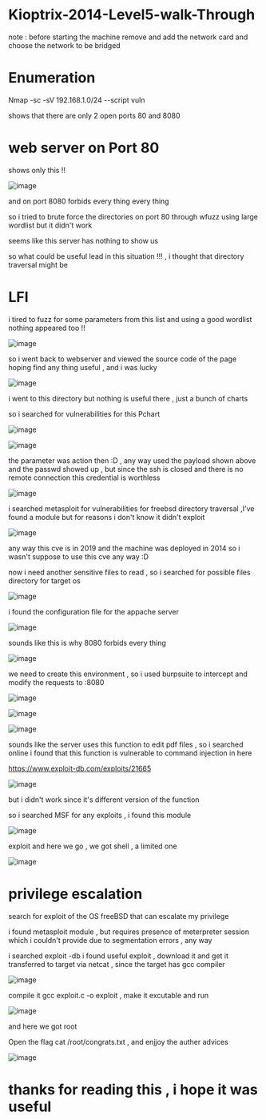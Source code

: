# Kioptrix-2014-Level5-walk-Through

note : before starting the machine remove and add the network card and choose  the network to be bridged 

# Enumeration 

Nmap -sc -sV 192.168.1.0/24 --script vuln 

shows that there are only 2 open ports 80 and 8080 

# web server on Port 80 

shows only this !! 

![image](https://user-images.githubusercontent.com/52453415/127748838-356b42b9-5381-4177-8c7d-2b9474a86afe.png)

and on port 8080 forbids every thing  every thing 

so i tried to brute force the directories on port 80 through wfuzz using large wordlist but it didn't work 

seems like this server has nothing to show us 

so what could be useful lead in this situation !!! , i thought that directory traversal might be 

# LFI 

i tired to fuzz for some parameters from this list and using a good wordlist nothing appeared too !!

![image](https://user-images.githubusercontent.com/52453415/127749025-2087b6d5-28a0-457e-9c11-f6240af990d8.png)

so i went back to webserver and viewed the source code of the page hoping find any thing useful , and i was lucky 

![image](https://user-images.githubusercontent.com/52453415/127749086-4386be30-8cdb-48f0-8720-66aee9861f76.png)

i went to this directory but nothing is useful there , just a bunch of charts 

so i searched for vulnerabilities for this Pchart 

![image](https://user-images.githubusercontent.com/52453415/127749152-28291234-d13c-4ba3-af07-cbb2d4c3b7c7.png)

![image](https://user-images.githubusercontent.com/52453415/127749189-da1c54db-6a72-4de6-b439-8807eb4cec6d.png)

the parameter was action then :D , any way used the payload shown above and the passwd showed up , but since the ssh is closed and there is no remote connection this credential is worthless 


![image](https://user-images.githubusercontent.com/52453415/127749220-73c79205-5c59-4e71-8247-bfc21eb72a43.png)

i searched metasploit for vulnerabilities for freebsd directory traversal ,I've found a module but for reasons i don't know it didn't exploit


![image](https://user-images.githubusercontent.com/52453415/127749465-ec8071de-5eec-4650-94fb-46c7cc58e292.png)

any way this cve is in 2019 and the machine was deployed in 2014 so i wasn't suppose to use this cve any way :D 


now i need another sensitive files to read , so i searched for possible files directory for target os 

![image](https://user-images.githubusercontent.com/52453415/127749326-805a3664-1d5c-4e2e-ab90-1ddc08df3bbf.png)

i found the configuration file for the appache server 

![image](https://user-images.githubusercontent.com/52453415/127749530-94a60fd1-0cd9-41c8-b221-ac7cfddc7631.png)

sounds like this is why 8080 forbids every thing 

![image](https://user-images.githubusercontent.com/52453415/127749542-041d3af9-d407-4c26-b99c-a2e5c36f506d.png)

we need to create this environment , so i used burpsuite to intercept and modify the requests to :8080

![image](https://user-images.githubusercontent.com/52453415/127749575-4d50323a-61ac-4531-898d-8ed1b4007a08.png)

![image](https://user-images.githubusercontent.com/52453415/127749580-490434d1-a74b-42ae-b253-155b1e18c9fb.png)

![image](https://user-images.githubusercontent.com/52453415/127749617-7c8dd671-6673-42e3-bb13-c735e14dd49e.png)

sounds like the server uses this function to edit pdf files , so i searched online i found that this function is vulnerable  to command injection in here 

https://www.exploit-db.com/exploits/21665 

![image](https://user-images.githubusercontent.com/52453415/127749684-e9e60da6-59df-47ab-9643-30006d38c101.png)

but i didn't work since it's different version of the function 

so i searched MSF for any exploits , i found this module 

![image](https://user-images.githubusercontent.com/52453415/127749730-287ac80c-d250-477e-8c56-0ae53b9fc32d.png)

exploit and here we go , we got shell , a limited one 

![image](https://user-images.githubusercontent.com/52453415/127749770-7b1516fe-bf9c-4b0a-a943-61345c5fc2c7.png)

# privilege escalation 

search for exploit of the OS freeBSD that can escalate my privilege 

i found metasploit module , but requires presence of meterpreter session which i couldn't provide due to segmentation errors , any way

i searched exploit -db i found useful exploit , download it and get it transferred to target via netcat , since the target has gcc compiler 

![image](https://user-images.githubusercontent.com/52453415/127749864-19d84a0e-26f0-42d9-b534-26d4904e18a8.png)

compile it gcc exploit.c -o exploit , make it excutable and run 

![image](https://user-images.githubusercontent.com/52453415/127749882-30536d32-f9d1-447e-85ab-ef21eafdaf1d.png)

and here we got root 

Open the flag cat /root/congrats.txt , and enjjoy the auther advices 

![image](https://user-images.githubusercontent.com/52453415/127749900-e7a939a0-6dde-49cf-bd76-871cbb35dfc5.png)


# thanks for reading this , i hope it was useful

